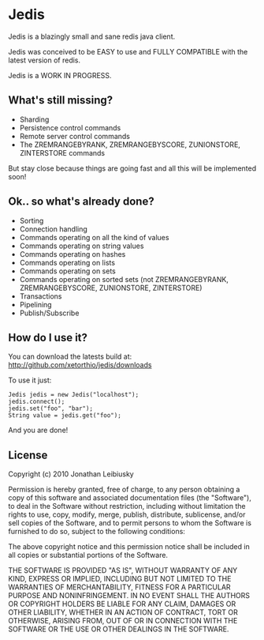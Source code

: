 # Jedis

Jedis is a blazingly small and sane redis java client.

Jedis was conceived to be EASY to use and FULLY COMPATIBLE with the latest version of redis.

Jedis is a WORK IN PROGRESS.

## What's still missing?
- Sharding
- Persistence control commands
- Remote server control commands
- The ZREMRANGEBYRANK, ZREMRANGEBYSCORE, ZUNIONSTORE, ZINTERSTORE commands

But stay close because things are going fast and all this will be implemented soon!

## Ok.. so what's already done?
- Sorting
- Connection handling
- Commands operating on all the kind of values
- Commands operating on string values
- Commands operating on hashes
- Commands operating on lists
- Commands operating on sets
- Commands operating on sorted sets (not ZREMRANGEBYRANK, ZREMRANGEBYSCORE, ZUNIONSTORE, ZINTERSTORE)
- Transactions
- Pipelining
- Publish/Subscribe

## How do I use it?

You can download the latests build at: 
    http://github.com/xetorthio/jedis/downloads

To use it just:
    
    Jedis jedis = new Jedis("localhost");
    jedis.connect();
    jedis.set("foo", "bar");
    String value = jedis.get("foo");

And you are done!

License
-------

Copyright (c) 2010 Jonathan Leibiusky

Permission is hereby granted, free of charge, to any person
obtaining a copy of this software and associated documentation
files (the "Software"), to deal in the Software without
restriction, including without limitation the rights to use,
copy, modify, merge, publish, distribute, sublicense, and/or sell
copies of the Software, and to permit persons to whom the
Software is furnished to do so, subject to the following
conditions:

The above copyright notice and this permission notice shall be
included in all copies or substantial portions of the Software.

THE SOFTWARE IS PROVIDED "AS IS", WITHOUT WARRANTY OF ANY KIND,
EXPRESS OR IMPLIED, INCLUDING BUT NOT LIMITED TO THE WARRANTIES
OF MERCHANTABILITY, FITNESS FOR A PARTICULAR PURPOSE AND
NONINFRINGEMENT. IN NO EVENT SHALL THE AUTHORS OR COPYRIGHT
HOLDERS BE LIABLE FOR ANY CLAIM, DAMAGES OR OTHER LIABILITY,
WHETHER IN AN ACTION OF CONTRACT, TORT OR OTHERWISE, ARISING
FROM, OUT OF OR IN CONNECTION WITH THE SOFTWARE OR THE USE OR
OTHER DEALINGS IN THE SOFTWARE.

